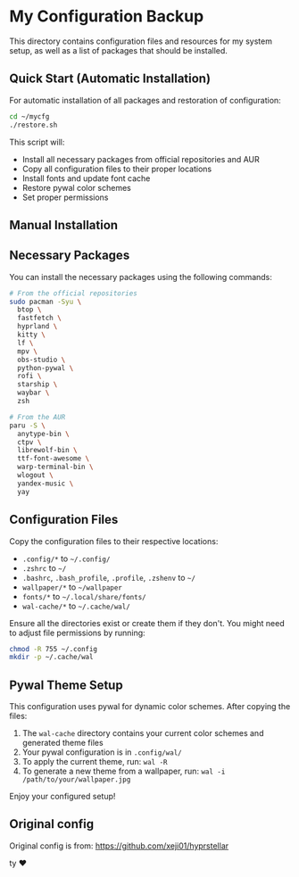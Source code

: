 # My Configuration Backup

This directory contains configuration files and resources for my system setup, as well as a list of packages that should be installed.

## Quick Start (Automatic Installation)

For automatic installation of all packages and restoration of configuration:

```bash
cd ~/mycfg
./restore.sh
```

This script will:
- Install all necessary packages from official repositories and AUR
- Copy all configuration files to their proper locations
- Install fonts and update font cache
- Restore pywal color schemes
- Set proper permissions

## Manual Installation

## Necessary Packages

You can install the necessary packages using the following commands:

```bash
# From the official repositories
sudo pacman -Syu \
  btop \
  fastfetch \
  hyprland \
  kitty \
  lf \
  mpv \
  obs-studio \
  python-pywal \
  rofi \
  starship \
  waybar \
  zsh

# From the AUR
paru -S \
  anytype-bin \
  ctpv \
  librewolf-bin \
  ttf-font-awesome \
  warp-terminal-bin \
  wlogout \
  yandex-music \
  yay
```

## Configuration Files

Copy the configuration files to their respective locations:

- `.config/*` to `~/.config/`
- `.zshrc` to `~/`
- `.bashrc`, `.bash_profile`, `.profile`, `.zshenv` to `~/`
- `wallpaper/*` to `~/wallpaper`
- `fonts/*` to `~/.local/share/fonts/`
- `wal-cache/*` to `~/.cache/wal/`

Ensure all the directories exist or create them if they don't. You might need to adjust file permissions by running:

```bash
chmod -R 755 ~/.config
mkdir -p ~/.cache/wal
```

## Pywal Theme Setup

This configuration uses pywal for dynamic color schemes. After copying the files:

1. The `wal-cache` directory contains your current color schemes and generated theme files
2. Your pywal configuration is in `.config/wal/`
3. To apply the current theme, run: `wal -R`
4. To generate a new theme from a wallpaper, run: `wal -i /path/to/your/wallpaper.jpg`

Enjoy your configured setup!

## Original config
Original config is from: https://github.com/xeji01/hyprstellar

ty ♥